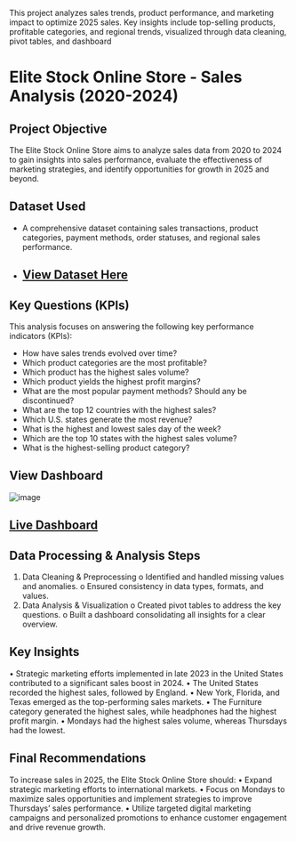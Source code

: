 
This project analyzes sales trends, product performance, and marketing impact to optimize 2025 sales. Key insights include top-selling products, profitable categories, and regional trends, visualized through data cleaning, pivot tables, and dashboard

# Elite Stock Online Store - Sales Analysis (2020-2024)
## Project Objective
The Elite Stock Online Store aims to analyze sales data from 2020 to 2024 to gain insights into sales performance, evaluate the effectiveness of marketing strategies, and identify opportunities for growth in 2025 and beyond.

## Dataset Used  
- A comprehensive dataset containing sales transactions, product categories, payment methods, order statuses, and regional sales performance.
- ## <a href="https://github.com/noemile8240/EliteStore_Analysis/blob/main/EliteStock_Data.xlsx)">View Dataset Here</a>


## Key Questions (KPIs)  
This analysis focuses on answering the following key performance indicators (KPIs):  
- How have sales trends evolved over time?  
- Which product categories are the most profitable?  
- Which product has the highest sales volume?  
- Which product yields the highest profit margins?  
- What are the most popular payment methods? Should any be discontinued?  
- What are the top 12 countries with the highest sales?  
- Which U.S. states generate the most revenue?  
- What is the highest and lowest sales day of the week?  
- Which are the top 10 states with the highest sales volume?  
- What is the highest-selling product category?
 
## View Dashboard 
![image](https://github.com/user-attachments/assets/d79e4a98-4e72-458c-8b76-a046886599c8)

## <a href="https://noemile8240.github.io/EliteStore-Dashboard/">Live Dashboard</a>
## Data Processing & Analysis Steps
1.	Data Cleaning & Preprocessing
o	Identified and handled missing values and anomalies.
o	Ensured consistency in data types, formats, and values.
2.	Data Analysis & Visualization
o	Created pivot tables to address the key questions.
o	Built a dashboard consolidating all insights for a clear overview.

## Key Insights
•	Strategic marketing efforts implemented in late 2023 in the United States contributed to a significant sales boost in 2024.
•	The United States recorded the highest sales, followed by England.
•	New York, Florida, and Texas emerged as the top-performing sales markets.
•	The Furniture category generated the highest sales, while headphones had the highest profit margin.
•	Mondays had the highest sales volume, whereas Thursdays had the lowest.

## Final Recommendations
To increase sales in 2025, the Elite Stock Online Store should:
•	Expand strategic marketing efforts to international markets.
•	Focus on Mondays to maximize sales opportunities and implement strategies to improve Thursdays’ sales performance.
•	Utilize targeted digital marketing campaigns and personalized promotions to enhance customer engagement and drive revenue growth.



